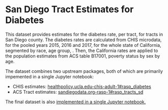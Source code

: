 # San Diego Tract Estimates for Diabetes

This dataset provides estimates for the diabetes rate, per tract, for tracts in
San Diego county. The diabetes rates are calculated from CHIS microdata, for
the pooled years 2015, 2016 and 2017, for the whole state of California,
segmented by race, age group, . Then, the California rates are applied to the
population estimates from ACS table B17001, poverty status by sex by age.

 The dataset combines two upstream packages, both of which are primarily impemented in a single Jupyter notebook:
 
 * CHIS estimates: [healthpolicy.ucla.edu-chis-adult-1#rasp_diabetes](https://github.com/sandiegodata-projects/data-projects/blob/master/chis/healthpolicy.ucla.edu-chis/notebooks/DiabetesProbabilities.ipynb)
 * ACS Tract estimates: [sandiegodata.org-rasp-1#rasp_tracts_sd](https://github.com/sandiegodata-projects/data-projects/blob/master/sandiegodata.org/sandiegodata.org-rasp/notebooks/RaspTracts.ipynb)
 
 The final dataset is also [implemented in a single Jupyter notebook.](https://github.com/sandiegodata-projects/data-projects/blob/master/sandiegodata.org/sandiegodata.org-diabetes_sae/notebooks/Diabetes.ipynb) 